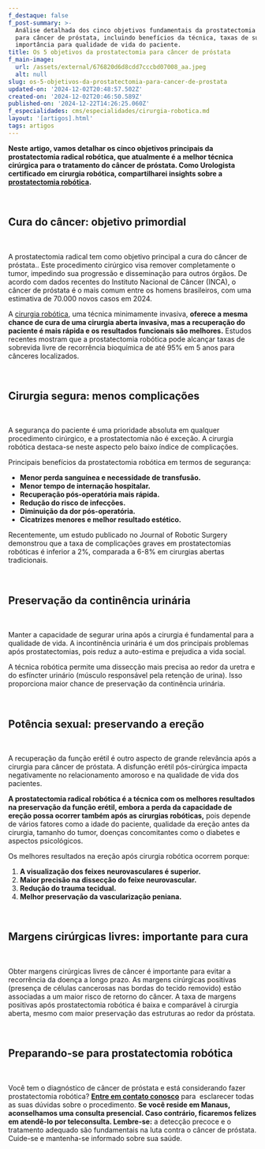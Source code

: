 ```yaml
---
f_destaque: false
f_post-summary: >-
  Análise detalhada dos cinco objetivos fundamentais da prostatectomia robótica
  para câncer de próstata, incluindo benefícios da técnica, taxas de sucesso e
  importância para qualidade de vida do paciente.
title: Os 5 objetivos da prostatectomia para câncer de próstata
f_main-image:
  url: /assets/external/676820d6d8cdd7cccbd07008_aa.jpeg
  alt: null
slug: os-5-objetivos-da-prostatectomia-para-cancer-de-prostata
updated-on: '2024-12-02T20:48:57.502Z'
created-on: '2024-12-02T20:46:50.589Z'
published-on: '2024-12-22T14:26:25.060Z'
f_especialidades: cms/especialidades/cirurgia-robotica.md
layout: '[artigos].html'
tags: artigos
---
```


**Neste artigo, vamos detalhar os cinco objetivos principais da prostatectomia radical robótica, que atualmente é a melhor técnica cirúrgica para o tratamento do câncer de próstata. Como Urologista certificado em cirurgia robótica, compartilharei insights sobre a** [**prostatectomia robótica**](https://uroconsult.com.br/prostata/cirurgia-robotica-para-cancer-de-prostata-vantagens-e-desvantagens/)**.**

‍

**Cura do câncer: objetivo primordial**
---------------------------------------

‍

A prostatectomia radical tem como objetivo principal a cura do câncer de próstata.. Este procedimento cirúrgico visa remover completamente o tumor, impedindo sua progressão e disseminação para outros órgãos. De acordo com dados recentes do Instituto Nacional de Câncer (INCA), o câncer de próstata é o mais comum entre os homens brasileiros, com uma estimativa de 70.000 novos casos em 2024.

A [cirurgia robótica](https://uroconsult.com.br/cirurgia-robotica-manaus/), uma técnica minimamente invasiva, **oferece a mesma chance de cura de uma cirurgia aberta invasiva, mas a recuperação do paciente é mais rápida e os resultados funcionais são melhores.** Estudos recentes mostram que a prostatectomia robótica pode alcançar taxas de sobrevida livre de recorrência bioquímica de até 95% em 5 anos para cânceres localizados.

‍

**Cirurgia segura: menos complicações**
---------------------------------------

‍

A segurança do paciente é uma prioridade absoluta em qualquer procedimento cirúrgico, e a prostatectomia não é exceção. A cirurgia robótica destaca-se neste aspecto pelo baixo índice de complicações.

Principais benefícios da prostatectomia robótica em termos de segurança:

*   **Menor perda sanguínea e necessidade de transfusão.**
*   **Menor tempo de internação hospitalar.**
*   **Recuperação pós-operatória mais rápida.**
*   **Redução do risco de infecções.**
*   **Diminuição da dor pós-operatória.**
*   **Cicatrizes menores e melhor resultado estético.**

Recentemente, um estudo publicado no Journal of Robotic Surgery demonstrou que a taxa de complicações graves em prostatectomias robóticas é inferior a 2%, comparada a 6-8% em cirurgias abertas tradicionais.

‍

**Preservação da continência urinária**
---------------------------------------

‍

Manter a capacidade de segurar urina após a cirurgia é fundamental para a qualidade de vida. A incontinência urinária é um dos principais problemas após prostatectomias, pois reduz a auto-estima e prejudica a vida social.

A técnica robótica permite uma dissecção mais precisa ao redor da uretra e do esfíncter urinário (músculo responsável pela retenção de urina). Isso proporciona maior chance de preservação da continência urinária.

‍

**Potência sexual: preservando a ereção**
-----------------------------------------

‍

A recuperação da função erétil é outro aspecto de grande relevância após a cirurgia para câncer de próstata. A disfunção erétil pós-cirúrgica impacta negativamente no relacionamento amoroso e na qualidade de vida dos pacientes.

**A prostatectomia radical robótica é a técnica com os melhores resultados na preservação da função erétil, embora a perda da capacidade de ereção possa ocorrer também após as cirurgias robóticas,** pois depende de vários fatores como a idade do paciente, qualidade da ereção antes da cirurgia, tamanho do tumor, doenças concomitantes como o diabetes e aspectos psicológicos.

Os melhores resultados na ereção após cirurgia robótica ocorrem porque:

1.  **A visualização dos feixes neurovasculares é superior.**
2.  **Maior precisão na dissecção do feixe neurovascular.**
3.  **Redução do trauma tecidual.**
4.  **Melhor preservação da vascularização peniana.**

‍

**Margens cirúrgicas livres: importante para cura**
---------------------------------------------------

‍

Obter margens cirúrgicas livres de câncer é importante para evitar a recorrência da doença a longo prazo. As margens cirúrgicas positivas (presença de células cancerosas nas bordas do tecido removido) estão associadas a um maior risco de retorno do câncer. A taxa de margens positivas após prostatectomia robótica é baixa e comparável à cirurgia aberta, mesmo com maior preservação das estruturas ao redor da próstata.

‍

**Preparando-se para prostatectomia robótica**
----------------------------------------------

‍

Você tem o diagnóstico de câncer de próstata e está considerando fazer prostatectomia robótica? [**Entre em contato conosco**](https://web.whatsapp.com/send/?phone=5592982252490) para  esclarecer todas as suas dúvidas sobre o procedimento. **Se você reside em Manaus, aconselhamos uma consulta presencial. Caso contrário, ficaremos felizes em atendê-lo por teleconsulta. Lembre-se:** a detecção precoce e o tratamento adequado são fundamentais na luta contra o câncer de próstata. Cuide-se e mantenha-se informado sobre sua saúde.
